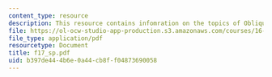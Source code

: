 ```yaml
---
content_type: resource
description: This resource contains infomration on the topics of Oblique Shocks.
file: https://ol-ocw-studio-app-production.s3.amazonaws.com/courses/16-01-unified-engineering-i-ii-iii-iv-fall-2005-spring-2006/b397de444b6e0a44cb8ff04873690058_f17_sp.pdf
file_type: application/pdf
resourcetype: Document
title: f17_sp.pdf
uid: b397de44-4b6e-0a44-cb8f-f04873690058
---
```

